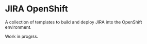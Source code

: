 # JIRA OpenShift

A collection of templates to build and deploy JIRA into the OpenShift environment. 

Work in progrss. 
 

